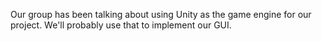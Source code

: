 Our group has been talking about using Unity as the game engine for our project. We'll probably use that to implement our GUI.